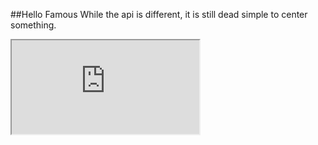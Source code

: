 ##Hello Famous
While the api is different, it is still dead simple to center something.
<iframe src='http://staging.famous.org/examples/index.html?block=hello-famous&detail=false' scrolling='no' class='code-block' allowtransparency='true'></iframe>